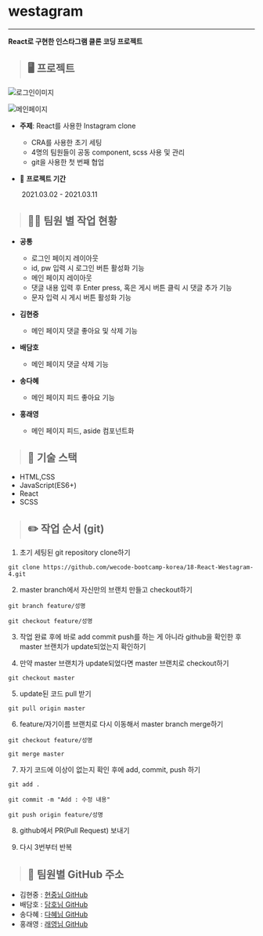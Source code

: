 # westagram

-----------

**React로 구현한 인스타그램 클론 코딩 프로젝트**

> ## 🖥  프로젝트

![로그인이미지](https://images.velog.io/images/lang/post/09f864bb-8935-4ab9-8e8d-cf5e02300981/westagram_loginPage.gif)

![메인페이지](https://images.velog.io/images/lang/post/c8933737-af80-42ea-892b-9eb240f5cdbe/westagram_mainPage.gif)

- **주제**: React를 사용한 Instagram clone

  - CRA를 사용한 초기 세팅
  - 4명의 팀원들이 공동 component, scss 사용 및 관리
  - git을 사용한 첫 번째 협업

- 📅 **프로젝트 기간** 

  ​	2021.03.02 - 2021.03.11 

  

> ## 👨‍💻 팀원 별 작업 현황

- **공통**
  - 로그인 페이지 레이아웃
  - id, pw 입력 시 로그인 버튼 활성화 기능
  - 메인 페이지 레이아웃
  - 댓글 내용 입력 후 Enter press, 혹은 게시 버튼 클릭 시 댓글 추가 기능
  - 문자 입력 시 게시 버튼 활성화 기능

- **김현중** 
  - 메인 페이지 댓글 좋아요 및 삭제 기능
- **배담호**
  - 메인 페이지 댓글 삭제 기능
- **송다혜**
  - 메인 페이지 피드 좋아요 기능
- **홍래영**
  - 메인 페이지 피드, aside 컴포넌트화

> ## 🔧  기술 스택

- HTML,CSS
- JavaScript(ES6+)
- React
- SCSS

> ## ✏️ 작업 순서 (git) 

1. 초기 세팅된 git repository clone하기

`git clone https://github.com/wecode-bootcamp-korea/18-React-Westagram-4.git`

2. master branch에서 자신만의 브랜치 만들고 checkout하기

`git branch feature/성명`

`git checkout feature/성명`

3. 작업 완료 후에 바로 add commit push를 하는 게 아니라 github을 확인한 후 master 브랜치가 update되었는지 확인하기

4. 만약 master 브랜치가 update되었다면 master 브랜치로 checkout하기

`git checkout master`

5. update된 코드 pull 받기

`git pull origin master`

6. feature/자기이름 브랜치로 다시 이동해서 master branch merge하기

`git checkout feature/성명`

`git merge master`

7. 자기 코드에 이상이 없는지 확인 후에 add, commit, push 하기

`git add .`

`git commit -m "Add : 수정 내용"`

`git push origin feature/성명`

8. github에서 PR(Pull Request) 보내기

9. 다시 3번부터 반복

> ## 📕 팀원별 GitHub 주소

- 김현중 : [현중님 GitHub](https://github.com/hyjoong)
- 배담호 : [담호님 GitHub](https://github.com/damho0514)
- 송다혜 : [다혜님 GitHub](https://github.com/SongDye1)
- 홍래영 : [래영님 GitHub](https://github.com/lang92)
